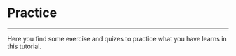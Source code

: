 # Practice
---

Here you find some exercise and quizes to practice what you have learns in this tutorial.
